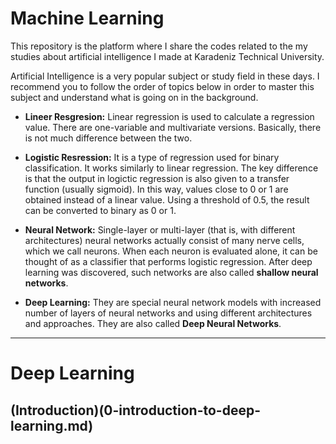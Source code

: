 # Machine Learning
This repository is the platform where I share the codes related to the my studies about artificial intelligence I made at Karadeniz Technical University.

Artificial Intelligence is a very popular subject or study field in these days. I recommend you to follow the order of topics below in order to master this subject and understand what is going on in the background.

* **Lineer Resgresion:** Linear regression is used to calculate a regression value. There are one-variable and multivariate versions. Basically, there is not much difference between the two.

* **Logistic Resression:** It is a type of regression used for binary classification. It works similarly to linear regression. The key difference is that the output in logictic regression is also given to a transfer function (usually sigmoid). In this way, values close to 0 or 1 are obtained instead of a linear value. Using a threshold of 0.5, the result can be converted to binary as 0 or 1.

* **Neural Network:** Single-layer or multi-layer (that is, with different architectures) neural networks actually consist of many nerve cells, which we call neurons. When each neuron is evaluated alone, it can be thought of as a classifier that performs logistic regression. After deep learning was discovered, such networks are also called **shallow neural networks**.

* **Deep Learning:** They are special neural network models with increased number of layers of neural networks and using different architectures and approaches. They are also called **Deep Neural Networks**.

---

# Deep Learning

## (Introduction)(0-introduction-to-deep-learning.md)